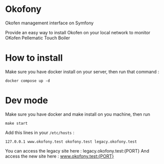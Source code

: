 # Okofony
Okofen management interface on Symfony

Provide an easy way to install Okofen on your local network to monitor OKofen Pellematic Touch Boiler

# How to install

Make sure you have docker install on your server, then run that command :
```shell
docker compose up -d
```

# Dev mode

Make sure you have docker and make install on you machine, then run 
```shell
make start
```

Add this lines in your `/etc/hosts` :
```
127.0.0.1 www.okofony.test okofony.test legacy.okofony.test
```

You can access the legacy site here : legacy.okofony.test:{PORT}
And access the new site here : www.okofony.test:{PORT}

